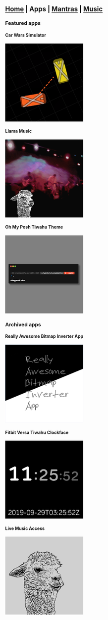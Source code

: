 ## [Home] | Apps | [Mantras] | [Music]

### Featured apps

#### Car Wars Simulator

[![Car Wars Simulator][cw-img]](./cw-sim)

#### Llama Music

[![Llama Music][store-lma-img]](./llama-music)

#### Oh My Posh Tiwahu Theme

[![Oh My Posh Tiwahu Theme][ohmyposh-tiwahu-img]](https://ohmyposh.dev/docs/themes#tiwahu)

### Archived apps

#### Really Awesome Bitmap Inverter App

[![Really Awesome Bitmap Inverter App][store-rabia-img]](./rabia)

#### Fitbit Versa Tiwahu Clockface

[![Tiwahu Clock][store-clockface-img]](./tiwahu-clock)

#### Live Music Access

[![Live Music Access][store-lma-legacy-img]](./live-music-access)

[home]: ../index.md
[apps]: ../apps/index.md
[mantras]: ../mantras/index.md
[music]: ../music/index.md

[cw-img]: ../img/cw-sim-252x252.png
[store-lma-img]: ../img/store-lma-252x252.png
[store-clockface-img]: ../img/store-tiwahu-clock-252x252.png
[store-rabia-img]: ../img/store-rabia-252x252.png
[store-lma-legacy-img]: ../img/store-lma-legacy-252x252.png
[ohmyposh-tiwahu-img]: ../img/ohmyposh-tiwahu-252x252.png
